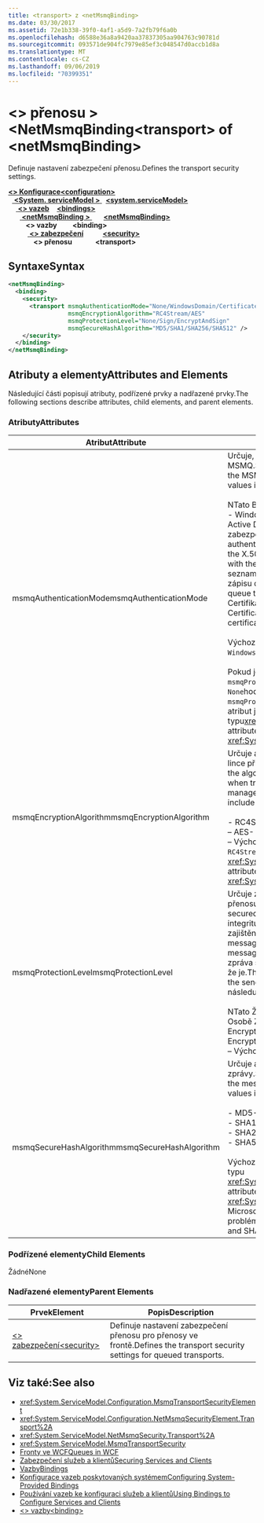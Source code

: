 ```yaml
---
title: <transport> z <netMsmqBinding>
ms.date: 03/30/2017
ms.assetid: 72e1b338-39f0-4af1-a5d9-7a2fb79f6a0b
ms.openlocfilehash: d6588e36a8a9420aa37837305aa904763c90781d
ms.sourcegitcommit: 093571de904fc7979e85ef3c048547d0accb1d8a
ms.translationtype: MT
ms.contentlocale: cs-CZ
ms.lasthandoff: 09/06/2019
ms.locfileid: "70399351"
---
```

# <a name="transport-of-netmsmqbinding"></a><span data-ttu-id="a5e18-102">\<> přenosu > \<NetMsmqBinding</span><span class="sxs-lookup"><span data-stu-id="a5e18-102">\<transport> of \<netMsmqBinding></span></span>
<span data-ttu-id="a5e18-103">Definuje nastavení zabezpečení přenosu.</span><span class="sxs-lookup"><span data-stu-id="a5e18-103">Defines the transport security settings.</span></span>  
  
<span data-ttu-id="a5e18-104">[ **\<> Konfigurace**](../configuration-element.md)</span><span class="sxs-lookup"><span data-stu-id="a5e18-104">[**\<configuration>**](../configuration-element.md)</span></span>\
<span data-ttu-id="a5e18-105">&nbsp;&nbsp;[ **\<System. serviceModel >** ](system-servicemodel.md)</span><span class="sxs-lookup"><span data-stu-id="a5e18-105">&nbsp;&nbsp;[**\<system.serviceModel>**](system-servicemodel.md)</span></span>\
<span data-ttu-id="a5e18-106">&nbsp;&nbsp;&nbsp;&nbsp;[ **\<> vazeb**](bindings.md)</span><span class="sxs-lookup"><span data-stu-id="a5e18-106">&nbsp;&nbsp;&nbsp;&nbsp;[**\<bindings>**](bindings.md)</span></span>\
<span data-ttu-id="a5e18-107">&nbsp;&nbsp;&nbsp;&nbsp;&nbsp;&nbsp;[ **\<netMsmqBinding >** ](netmsmqbinding.md)</span><span class="sxs-lookup"><span data-stu-id="a5e18-107">&nbsp;&nbsp;&nbsp;&nbsp;&nbsp;&nbsp;[**\<netMsmqBinding>**](netmsmqbinding.md)</span></span>\
<span data-ttu-id="a5e18-108">&nbsp;&nbsp;&nbsp;&nbsp;&nbsp;&nbsp;&nbsp;&nbsp; **\<> vazby**</span><span class="sxs-lookup"><span data-stu-id="a5e18-108">&nbsp;&nbsp;&nbsp;&nbsp;&nbsp;&nbsp;&nbsp;&nbsp;**\<binding>**</span></span>\
<span data-ttu-id="a5e18-109">&nbsp;&nbsp;&nbsp;&nbsp;&nbsp;&nbsp;&nbsp;&nbsp;&nbsp;&nbsp;[ **\<> zabezpečení**](security-of-netmsmqbinding.md)</span><span class="sxs-lookup"><span data-stu-id="a5e18-109">&nbsp;&nbsp;&nbsp;&nbsp;&nbsp;&nbsp;&nbsp;&nbsp;&nbsp;&nbsp;[**\<security>**](security-of-netmsmqbinding.md)</span></span>\
<span data-ttu-id="a5e18-110">&nbsp;&nbsp;&nbsp;&nbsp;&nbsp;&nbsp;&nbsp;&nbsp;&nbsp;&nbsp;&nbsp;&nbsp; **\<> přenosu**</span><span class="sxs-lookup"><span data-stu-id="a5e18-110">&nbsp;&nbsp;&nbsp;&nbsp;&nbsp;&nbsp;&nbsp;&nbsp;&nbsp;&nbsp;&nbsp;&nbsp;**\<transport>**</span></span>  
  
## <a name="syntax"></a><span data-ttu-id="a5e18-111">Syntaxe</span><span class="sxs-lookup"><span data-stu-id="a5e18-111">Syntax</span></span>  
  
```xml  
<netMsmqBinding>
  <binding>
    <security>
      <transport msmqAuthenticationMode="None/WindowsDomain/Certificate"
                 msmqEncryptionAlgorithm="RC4Stream/AES"
                 msmqProtectionLevel="None/Sign/EncryptAndSign"
                 msmqSecureHashAlgorithm="MD5/SHA1/SHA256/SHA512" />
    </security>
  </binding>
</netMsmqBinding>
```  
  
## <a name="attributes-and-elements"></a><span data-ttu-id="a5e18-112">Atributy a elementy</span><span class="sxs-lookup"><span data-stu-id="a5e18-112">Attributes and Elements</span></span>  
 <span data-ttu-id="a5e18-113">Následující části popisují atributy, podřízené prvky a nadřazené prvky.</span><span class="sxs-lookup"><span data-stu-id="a5e18-113">The following sections describe attributes, child elements, and parent elements.</span></span>  
  
### <a name="attributes"></a><span data-ttu-id="a5e18-114">Atributy</span><span class="sxs-lookup"><span data-stu-id="a5e18-114">Attributes</span></span>  
  
|<span data-ttu-id="a5e18-115">Atribut</span><span class="sxs-lookup"><span data-stu-id="a5e18-115">Attribute</span></span>|<span data-ttu-id="a5e18-116">Popis</span><span class="sxs-lookup"><span data-stu-id="a5e18-116">Description</span></span>|  
|---------------|-----------------|  
|<span data-ttu-id="a5e18-117">msmqAuthenticationMode</span><span class="sxs-lookup"><span data-stu-id="a5e18-117">msmqAuthenticationMode</span></span>|<span data-ttu-id="a5e18-118">Určuje, jak musí být zpráva ověřena přenosem služby MSMQ.</span><span class="sxs-lookup"><span data-stu-id="a5e18-118">Specifies how the message must be authenticated by the MSMQ transport.</span></span> <span data-ttu-id="a5e18-119">Platné hodnoty jsou následující:</span><span class="sxs-lookup"><span data-stu-id="a5e18-119">Valid values include the following:</span></span><br /><br /> <span data-ttu-id="a5e18-120">NTato Bez ověřování.</span><span class="sxs-lookup"><span data-stu-id="a5e18-120">-   None: No authentication.</span></span><br /><span data-ttu-id="a5e18-121">- WindowsDomain: Ověřovací mechanismus používá službu Active Directory k načtení certifikátu X. 509 pro identifikátor zabezpečení přidružený ke zprávě.</span><span class="sxs-lookup"><span data-stu-id="a5e18-121">-   WindowsDomain: The authentication mechanism uses Active Directory to retrieve the X.509 certificate for the security identifier associated with the message.</span></span> <span data-ttu-id="a5e18-122">Pomocí této možnosti lze zkontrolovat seznam ACL fronty a ověřit, zda má uživatel oprávnění k zápisu do fronty.</span><span class="sxs-lookup"><span data-stu-id="a5e18-122">This is then used to check the ACL of the queue to ensure the user has write permission for the queue.</span></span><br /><span data-ttu-id="a5e18-123">Certifikát Kanál načte certifikát z úložiště certifikátů.</span><span class="sxs-lookup"><span data-stu-id="a5e18-123">-   Certificate: The channel retrieves the certificate from the certificate store.</span></span><br /><br /> <span data-ttu-id="a5e18-124">Výchozí hodnota je `WindowsDomain`.</span><span class="sxs-lookup"><span data-stu-id="a5e18-124">The default is `WindowsDomain`.</span></span><br /><br /> <span data-ttu-id="a5e18-125">Pokud je tento atribut nastaven na `None`hodnotu `msmqProtectionLevel` , musí být atribut také nastaven na `None`hodnotu.</span><span class="sxs-lookup"><span data-stu-id="a5e18-125">If this attribute is set to `None`, the `msmqProtectionLevel` attribute must also be set to `None`.</span></span> <span data-ttu-id="a5e18-126">Tento atribut je typu<xref:System.ServiceModel.MsmqAuthenticationMode></span><span class="sxs-lookup"><span data-stu-id="a5e18-126">This attribute is of type <xref:System.ServiceModel.MsmqAuthenticationMode></span></span>|  
|<span data-ttu-id="a5e18-127">msmqEncryptionAlgorithm</span><span class="sxs-lookup"><span data-stu-id="a5e18-127">msmqEncryptionAlgorithm</span></span>|<span data-ttu-id="a5e18-128">Určuje algoritmus, který se má použít pro šifrování zpráv na lince při přenosu zpráv mezi správci fronty zpráv.</span><span class="sxs-lookup"><span data-stu-id="a5e18-128">Specifies the algorithm to be used for message encryption on the wire when transferring messages between message queue managers.</span></span> <span data-ttu-id="a5e18-129">Platné hodnoty jsou následující:</span><span class="sxs-lookup"><span data-stu-id="a5e18-129">Valid values include the following:</span></span><br /><br /> <span data-ttu-id="a5e18-130">- RC4Stream</span><span class="sxs-lookup"><span data-stu-id="a5e18-130">-   RC4Stream</span></span><br /><span data-ttu-id="a5e18-131">– AES</span><span class="sxs-lookup"><span data-stu-id="a5e18-131">-   AES</span></span><br /><span data-ttu-id="a5e18-132">– Výchozí hodnota je `RC4Stream`.</span><span class="sxs-lookup"><span data-stu-id="a5e18-132">-   The default value is `RC4Stream`.</span></span> <span data-ttu-id="a5e18-133">Tento atribut je typu <xref:System.ServiceModel.MsmqEncryptionAlgorithm>.</span><span class="sxs-lookup"><span data-stu-id="a5e18-133">This attribute is of type <xref:System.ServiceModel.MsmqEncryptionAlgorithm>.</span></span>|  
|<span data-ttu-id="a5e18-134">msmqProtectionLevel</span><span class="sxs-lookup"><span data-stu-id="a5e18-134">msmqProtectionLevel</span></span>|<span data-ttu-id="a5e18-135">Určuje způsob, jakým jsou zprávy zabezpečeny na úrovni přenosu služby MSMQ.</span><span class="sxs-lookup"><span data-stu-id="a5e18-135">Specifies the way messages are secured at the level of the MSMQ transport.</span></span> <span data-ttu-id="a5e18-136">Šifrování zajišťuje integritu zprávy, zatímco při podepisování a šifrování je zajištěna integrita zprávy i Neodmítnutí.</span><span class="sxs-lookup"><span data-stu-id="a5e18-136">Encryption ensures message integrity, while sign and encrypt ensures both message integrity and non-repudiation.</span></span> <span data-ttu-id="a5e18-137">To znamená, že zpráva skutečně pochází od odesílatele a odesilatele se říká, že je.</span><span class="sxs-lookup"><span data-stu-id="a5e18-137">That is, the message indeed came from the sender and the sender is who he says he is.</span></span> <span data-ttu-id="a5e18-138">Platné hodnoty jsou následující:</span><span class="sxs-lookup"><span data-stu-id="a5e18-138">Valid values include the following:</span></span><br /><br /> <span data-ttu-id="a5e18-139">NTato Žádná ochrana.</span><span class="sxs-lookup"><span data-stu-id="a5e18-139">-   None: No protection.</span></span><br /><span data-ttu-id="a5e18-140">Osobě Zprávy jsou podepsány.</span><span class="sxs-lookup"><span data-stu-id="a5e18-140">-   Sign: Messages are signed.</span></span><br /><span data-ttu-id="a5e18-141">EncryptAndSign Zprávy jsou zašifrovány a podepsány.</span><span class="sxs-lookup"><span data-stu-id="a5e18-141">-   EncryptAndSign: Messages are encrypted and signed.</span></span><br /><span data-ttu-id="a5e18-142">– Výchozí hodnota je `Sign`.</span><span class="sxs-lookup"><span data-stu-id="a5e18-142">-   The default is `Sign`.</span></span>|  
|<span data-ttu-id="a5e18-143">msmqSecureHashAlgorithm</span><span class="sxs-lookup"><span data-stu-id="a5e18-143">msmqSecureHashAlgorithm</span></span>|<span data-ttu-id="a5e18-144">Určuje algoritmus hash, který se má použít k výpočtu výtahu zprávy.</span><span class="sxs-lookup"><span data-stu-id="a5e18-144">Specifies the hash algorithm to be used for computing the message digest.</span></span> <span data-ttu-id="a5e18-145">Platné hodnoty jsou následující:</span><span class="sxs-lookup"><span data-stu-id="a5e18-145">Valid values include the following:</span></span><br /><br /> <span data-ttu-id="a5e18-146">-   MD5</span><span class="sxs-lookup"><span data-stu-id="a5e18-146">-   MD5</span></span><br /><span data-ttu-id="a5e18-147">-   SHA1</span><span class="sxs-lookup"><span data-stu-id="a5e18-147">-   SHA1</span></span><br /><span data-ttu-id="a5e18-148">-   SHA256</span><span class="sxs-lookup"><span data-stu-id="a5e18-148">-   SHA256</span></span><br /><span data-ttu-id="a5e18-149">-   SHA512</span><span class="sxs-lookup"><span data-stu-id="a5e18-149">-   SHA512</span></span><br /><br /> <span data-ttu-id="a5e18-150">Výchozí hodnota je `SHA1`.</span><span class="sxs-lookup"><span data-stu-id="a5e18-150">The default is `SHA1`.</span></span> <span data-ttu-id="a5e18-151">Tento atribut je typu <xref:System.ServiceModel.MsmqSecureHashAlgorithm>.</span><span class="sxs-lookup"><span data-stu-id="a5e18-151">This attribute is of type <xref:System.ServiceModel.MsmqSecureHashAlgorithm>.</span></span><br><span data-ttu-id="a5e18-152">Microsoft doporučuje SHA256 nebo lepší z důvodu kolizí problémů s MD5 a SHA1.</span><span class="sxs-lookup"><span data-stu-id="a5e18-152">Due to collision problems with MD5 and SHA1, Microsoft recommends SHA256 or better.</span></span>|  
  
### <a name="child-elements"></a><span data-ttu-id="a5e18-153">Podřízené elementy</span><span class="sxs-lookup"><span data-stu-id="a5e18-153">Child Elements</span></span>  
 <span data-ttu-id="a5e18-154">Žádné</span><span class="sxs-lookup"><span data-stu-id="a5e18-154">None</span></span>  
  
### <a name="parent-elements"></a><span data-ttu-id="a5e18-155">Nadřazené elementy</span><span class="sxs-lookup"><span data-stu-id="a5e18-155">Parent Elements</span></span>  
  
|<span data-ttu-id="a5e18-156">Prvek</span><span class="sxs-lookup"><span data-stu-id="a5e18-156">Element</span></span>|<span data-ttu-id="a5e18-157">Popis</span><span class="sxs-lookup"><span data-stu-id="a5e18-157">Description</span></span>|  
|-------------|-----------------|  
|[<span data-ttu-id="a5e18-158">\<> zabezpečení</span><span class="sxs-lookup"><span data-stu-id="a5e18-158">\<security></span></span>](security-of-netmsmqbinding.md)|<span data-ttu-id="a5e18-159">Definuje nastavení zabezpečení přenosu pro přenosy ve frontě.</span><span class="sxs-lookup"><span data-stu-id="a5e18-159">Defines the transport security settings for queued transports.</span></span>|  
  
## <a name="see-also"></a><span data-ttu-id="a5e18-160">Viz také:</span><span class="sxs-lookup"><span data-stu-id="a5e18-160">See also</span></span>

- <xref:System.ServiceModel.Configuration.MsmqTransportSecurityElement>
- <xref:System.ServiceModel.Configuration.NetMsmqSecurityElement.Transport%2A>
- <xref:System.ServiceModel.NetMsmqSecurity.Transport%2A>
- <xref:System.ServiceModel.MsmqTransportSecurity>
- [<span data-ttu-id="a5e18-161">Fronty ve WCF</span><span class="sxs-lookup"><span data-stu-id="a5e18-161">Queues in WCF</span></span>](../../../wcf/feature-details/queues-in-wcf.md)
- [<span data-ttu-id="a5e18-162">Zabezpečení služeb a klientů</span><span class="sxs-lookup"><span data-stu-id="a5e18-162">Securing Services and Clients</span></span>](../../../wcf/feature-details/securing-services-and-clients.md)
- [<span data-ttu-id="a5e18-163">Vazby</span><span class="sxs-lookup"><span data-stu-id="a5e18-163">Bindings</span></span>](../../../wcf/bindings.md)
- [<span data-ttu-id="a5e18-164">Konfigurace vazeb poskytovaných systémem</span><span class="sxs-lookup"><span data-stu-id="a5e18-164">Configuring System-Provided Bindings</span></span>](../../../wcf/feature-details/configuring-system-provided-bindings.md)
- [<span data-ttu-id="a5e18-165">Používání vazeb ke konfiguraci služeb a klientů</span><span class="sxs-lookup"><span data-stu-id="a5e18-165">Using Bindings to Configure Services and Clients</span></span>](../../../wcf/using-bindings-to-configure-services-and-clients.md)
- [<span data-ttu-id="a5e18-166">\<> vazby</span><span class="sxs-lookup"><span data-stu-id="a5e18-166">\<binding></span></span>](../../../misc/binding.md)
